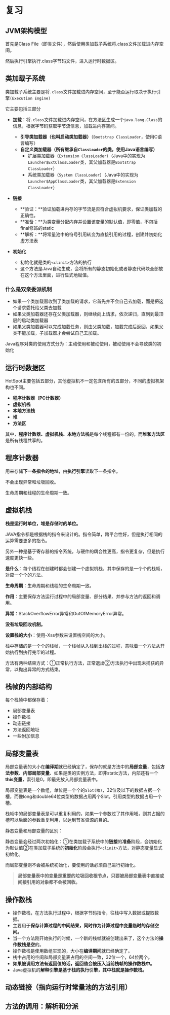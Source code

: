# 复习

## JVM架构模型

首先是Class File（即类文件），然后使用类加载子系统将.class文件加载进内存空间。

然后执行引擎执行.class字节码文件，进入运行时数据区。

## 类加载子系统

类加载子系统主要是将`.class`文件加载进内存空间，至于能否运行取决于执行引擎`(Execution Engine)`

它主要包括三部分

- **加载**：将`.class`文件加载进内存空间，在方法区生成一个`java.lang.Class`的信息，根据字节码获取字节流信息，加载进内存空间。
  - **引导类加载器（也叫启动类加载器）**（`Bootstrap ClassLoader`，使用C语言编写）
  - **自定义类加载器（所有继承自`ClassLoader`的类，使用Java语言编写）**
    - 扩展类加载器（`Extension ClassLoader`）（Java中的实现为`Launcher$ExtClassLoader`类，其父加载器是`Bootstrap ClassLoader`）
    - 系统类加载器（`System ClassLoader`）（Java中的实现为`Launcher$AppClassLoader`类，其父加载器是`Extension ClassLoader`）

- **链接**
  - **验证：**验证加载进内存的字节流是否符合虚拟机要求，保证类加载的正确性。
  - **准备：**为类变量分配内存并设置该变量的默认值，即零值，不包括final修饰的static
  - **解析：**将常量池中的符号引用转变为直接引用的过程，创建并初始化虚方法表
- **初始化**
  - 初始化就是类的`<clinit>`方法的执行
  - 这个方法是Java自动生成，会将所有的静态初始化或者静态代码块全部放在这个方法里面，进行显式地赋值。

### 什么是双亲委派机制

- 如果一个类加载器收到了类加载的请求，它首先并不会自己去加载，而是把这个请求委托给父类去加载
- 如果父类加载器还存在父类加载器，则继续向上请求，依次递归，直到到最顶层的启动类加载器
- 如果父类加载器可以完成加载任务，则由父类加载，加载完成后返回，如果父类不能加载，子加载器才会尝试自己去加载。

Java程序对类的使用方式分为：主动使用和被动使用，被动使用不会导致类的初始化

## 运行时数据区

HotSpot主要包括五部分，其他虚拟机不一定包含所有的五部分，不同的虚拟机架构也不同。

- **程序计数器（PC计数器）**
- **虚拟机栈**
- **本地方法栈**
- **堆**
- **方法区**

其中，**程序计数器、虚拟机栈、本地方法栈**是每个线程都有一份的，而**堆和方法区**是所有线程共享的。

## 程序计数器

用来存储**下一条指令的地址**，由**执行引擎**读取下一条指令。

不会出现异常和垃圾回收。

生命周期和线程的生命周期一致。

## 虚拟机栈

**栈是运行时单位，堆是存储时的单位。**

JAVA指令都是根据栈的指令来设计的。指令简单，跨平台性好，但是执行相同的运算需要更多的指令。

另外一种是基于寄存器的指令系统，与硬件的耦合性更高，指令更复杂，但是执行速度更快一些。

**是什么**：每个线程在创建时都会创建一个虚拟机栈，其中保存的是一个个的栈帧，对应一个个的方法。

**生命周期**：生命周期和线程的生命周期一致。

**作用**：主要保存方法运行过程中的局部变量、部分结果、并参与方法的返回和调用。

**异常**：StackOverflowError异常和OutOfMemoryError异常。

**没有垃圾回收机制。**

**设置栈的大小**：使用-Xss参数来设置栈空间的大小。

栈中存储的是一个个的栈帧，一个栈帧从入栈到出栈的过程，意味着一个方法从开始执行到执行完毕的过程。

方法有两种结束方式：①正常执行方法，正常退出②方法执行中出现未捕获的异常，以抛出异常的方式结束。

## 栈帧的内部结构

每个栈帧中都保存着：

- 局部变量表
- 操作数栈
- 动态链接
- 方法返回地址
- 一些附加信息

## 局部变量表

局部变量表的大小在**编译期**就已经确定了，保存的就是方法中的**局部变量**，包括**方法参数**、**内部局部变量**、如果是类的实例方法，即非static方法，内部还有一个**this变量**，索引是0，即最先放入局部变量表中。

局部变量表是一个数组，单位是一个个的`Slot(槽)`，32位及以下的数据占据一个槽，而像long和double64位类型的数据占用两个Slot，引用类型的数据占用一个槽。

栈帧中的局部变量表是可以重复利用的，如果一个参数过了其作用域，则其占据的槽可以后面的参数重复利用，以达到节省资源的目的。

静态变量和局部变量的区别：

静态变量会经过两次初始化：①在类加载子系统中的**链接**的**准备**阶段，会初始化为默认值②在类加载子系统的**初始化**阶段会执行`<clinit>`方法，对静态变量显式初始化。

而局部变量则不会被系统初始化，要使用的话必须自己进行初始化。

> **局部变量表中的变量是重要的垃圾回收根节点，只要被局部变量表中直接或间接引用的对象都不会被回收。**

## 操作数栈

- 操作数栈，在方法执行过程中，根据字节码指令，往栈中写入数据或提取数据。
- 主要用于**保存计算过程的中间结果，同时作为计算过程中变量临时的存储空间。**
- 当一个方法刚开始执行的时候，一个新的栈帧就被创建出来了，这个方法的**操作数栈是空**的。
- 操作数栈是使用数组实现的，大小在**编译期间**就已经确定了。
- 栈中占用的空间和局部变量表占用的空间一致，32位一个，64位两个。
- **如果被调用方法有返回值的话，返回值会被压入当前栈帧的操作数栈中。**
- Java虚拟机的**解释引擎是基于栈的执行引擎，其中栈就是操作数栈。**

## 动态链接（指向运行时常量池的方法引用）



## 方法的调用：解析和分派

